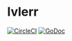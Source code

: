 # lvlerr

[![CircleCI](https://circleci.com/gh/nametake/lvlerr.svg?style=svg)](https://circleci.com/gh/nametake/lvlerr)
[![GoDoc](https://godoc.org/github.com/nametake/lvlerr?status.svg)](https://godoc.org/github.com/nametake/lvlerr)
